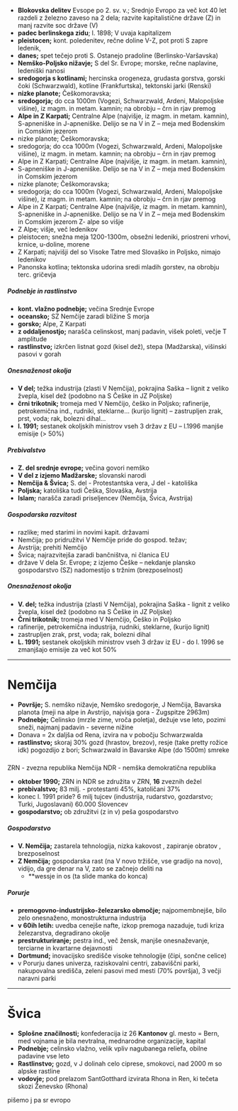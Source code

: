 - **Blokovska delitev** Evsope po 2. sv. v.; Srednjo Evropo za več kot 40 let razdeli z železno zaveso na 2 dela; razvite kapitalistične države (Z) in manj razvite soc države (V)
- **padec berlinskega zidu**; l. 1898; V uvaja kapitalizem
- **pleistocen;**  kont. poledenitev, rečne doline V-Z, pot proti S zapre ledenik, 
- **danes;** spet tečejo proti S. Ostanejo pradoline (Berlinsko-Varšavska)
- **Nemško-Poljsko nižavje;** S del Sr. Evrope; morske, rečne naplavine, ledeniški nanosi
- **sredogorja s kotlinami;** hercinska orogeneza, grudasta gorstva, gorski čoki (Schwarzwald), kotline (Frankfurtska), tektonski jarki (Renski)
- **nizke planote;** Češkomoravska;
- **sredogorja;** do cca 1000m (Vogezi, Schwarzwald, Ardeni, Malopoljske višine), iz magm. in metam. kamnin; na obrobju – črn in rjav premog
- **Alpe in Z Karpati;** Centralne Alpe (najvišje, iz magm. in metam. kamnin), S-apneniške in J-apneniške. Delijo se na V in Z – meja med Bodenskim in Comskim jezerom
- nizke planote; Češkomoravska;
- sredogorja; do cca 1000m (Vogezi, Schwarzwald, Ardeni, Malopoljske višine), iz magm. in metam. kamnin; na obrobju – črn in rjav premog
- Alpe in Z Karpati; Centralne Alpe (najvišje, iz magm. in metam. kamnin),
- S-apneniške in J-apneniške. Delijo se na V in Z – meja med Bodenskim in Comskim jezerom
- nizke planote; Češkomoravska;
- sredogorja; do cca 1000m (Vogezi, Schwarzwald, Ardeni, Malopoljske višine), iz magm. in metam. kamnin; na obrobju – črn in rjav premog
- Alpe in Z Karpati; Centralne Alpe (najvišje, iz magm. in metam. kamnin), S-apneniške in J-apneniške. Delijo se na V in Z – meja med Bodenskim in Comskim jezerom Z- alpe so višje
- Z Alpe; višje, več ledenikov
- pleistocen; snežna meja 1200-1300m, obsežni ledeniki, priostreni vrhovi, krnice, u-doline, morene
- Z Karpati; najvišji del so Visoke Tatre med Slovaško in Poljsko, nimajo ledenikov
- Panonska kotlina; tektonska udorina sredi mladih gorstev, na obrobju terc. gričevja
##### Podnebje in rastlinstvo
- **kont. vlažno podnebje;** večina Srednje Evrope
- **oceansko;** SZ Nemčije zaradi bližine S morja
- **gorsko;** Alpe, Z Karpati
- **z oddaljenostjo;** narašča celinskost, manj padavin, višek poleti, večje T amplitude
- **rastlinstvo;** izkrčen listnat gozd (kisel dež), stepa (Madžarska), višinski pasovi v gorah

##### Onesnaženost okolja 
- **V del;** težka industrija (zlasti V Nemčija), pokrajina Saška – lignit z veliko žvepla, kisel dež (podobno na S Češke in JZ Poljske)
- **črni trikotnik;** tromeja med V Nemčijo, češko in Poljsko; rafinerije, petrokemična ind., rudniki, steklarne… (kurijo lignit) – zastrupljen zrak, prst, voda; rak, bolezni dihal…
- **l. 1991;** sestanek okoljskih ministrov vseh 3 držav z EU – l.1996 manjše emisije (> 50%)

##### Prebivalstvo
- **Z. del srednje evrope;** večina govori nemško
- **V del z izjemo Madžarske;** slovanski narodi
- **Nemčija & Švica;** S. del - Protestantska vera, J del - katoliška
- **Poljska;** katoliška tudi Češka, Slovaška, Avstrija
- **Islam;** narašča zaradi priseljencev (Nemčija, Švica, Avstrija)

##### Gospodarska razvitost
- razlike; med starimi in novimi kapit. državami
-  Nemčija; po pridružitvi V Nemčije pride do gospod. težav;
- Avstrija; prehiti Nemčijo
- Švica; najrazvitejša zaradi bančništva, ni članica EU
- države V dela Sr. Evrope; z izjemo Češke – nekdanje plansko gospodarstvo (SZ) nadomestijo s tržnim (brezposelnost)

##### Onesnaženost okolja
- **V. del;** težka industrija (zlasti V Nemčija), pokrajina Saška - lignit z veliko žvepla, kisel dež (podobno na S Češke in JZ Poljske) 
- **Črni trikotnik;** tromeja med V Nemčijo, Češko in Poljsko
- rafinerije, petrokemična industrija, rudniki, steklarne, (kurijo lignit)
- zastrupljen zrak, prst, voda; rak, bolezni dihal
- **L. 1991;** sestanek okoljskih ministrov vseh 3 držav iz EU  - do l. 1996 se zmanjšajo emisije za več kot 50%

---
# Nemčija

- **Površje;** S. nemško nižavje, Nemško sredogorje, J Nemčija, Bavarska planota (meji na alpe in Avstrijo, najvisja gora - Zugspitze 2963m)
- **Podnebje;** Celinsko (mrzle zime, vroča poletja), dežuje vse leto, pozimi sneži, najmanj padavin - severne nižine
- Donava = 2x daljša od Rena, izvira na v pobočju Schwarzwalda
- **rastlinstvo;** skoraj 30% gozd (hrastov, brezov), resje (take pretty rožice idk) pogozdijo z bori; Schwarzwald in Bavarske Alpe (do 1500m) smreke

#####
ZRN - zvezna republika Nemčija
NDR - nemška demokratična republika
- **oktober 1990;** ZRN in NDR se združita v ZRN, **16** zveznih dežel
- **prebivalstvo;** 83 milj. - protestanti 45%, katoličani 37%
- konec l. 1991 pride? 6 milj tujcev (industrija, rudarstvo, gozdarstvo; Turki, Jugoslavani) 60.000 Slovencev
- **gospodarstvo;** ob združitvi (z in v) peša gospodarstvo
##### Gospodarstvo
- **V. Nemčija;** zastarela tehnologija, nizka kakovost , zapiranje obratov , brezposelnost
- **Z Nemčija;** gospodarska rast (na V novo tržišče, vse gradijo na novo), vidijo, da gre denar na V, zato se začnejo deliti na 
	- **wessje in os (ta slide manka do konca)
##### Porurje
- **premogovno-industrijsko-železarsko območje;** najpomembnejše, bilo zelo onesnaženo, monostrukturna industrija
- **v 60ih letih:** uvedba cenejše nafte, izkop premoga nazaduje, tudi kriza železarstva, degradirano okolje
- **prestrukturiranje;** pestra ind., več žensk, manjše onesnaževanje, terciarne in kvartarne dejavnosti
- **Dortmund;** inovacijsko središče visoke tehnologije (čipi, sončne celice)
- v Porurju danes univerza, raziskovalni centri, zabaviščni parki, nakupovalna središča, zeleni pasovi med mesti (70% površja), 3 večji naravni parki

---
# Švica
- **Splošne značilnosti;** konfederacija iz 26 **Kantonov** gl. mesto = Bern, med vojnama je bila nevtralna, mednarodne organizacije, kapital
- **Podnebje;** celinsko vlažno, velik vpliv nagubanega reliefa, obilne padavine vse leto
- **Rastlinstvo;** gozd, v J dolinah celo ciprese, smokovci, nad 2000 m so alpske rastline
- **vodovje;** pod prelazom SantGotthard izvirata Rhona in Ren, ki tečeta skozi Ženevsko (Rhona)


pišemo j pa sr evropo

